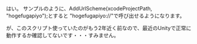 はい。
サンプルのように、AddUrlScheme(xcodeProjectPath, "hogefugapiyo");とすると
"hogefugapiyo://"で呼び出せるようになります。

が、このスクリプト使っていたのがもう2年近く前なので、最近のUnityで正常に動作するか確認してないです・・・すみません。
